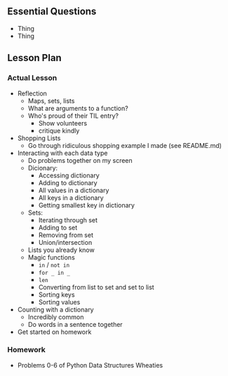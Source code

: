 ## Essential Questions

- Thing
- Thing

## Lesson Plan

### Actual Lesson

- Reflection
    - Maps, sets, lists
    - What are arguments to a function?
    - Who's proud of their TIL entry?
        - Show volunteers
        - critique kindly
- Shopping Lists
    - Go through ridiculous shopping example I made (see README.md)
- Interacting with each data type
    - Do problems together on my screen
    - Dicionary:
        - Accessing dictionary
        - Adding to dictionary
        - All values in a dictionary
        - All keys in a dictionary
        - Getting smallest key in dictionary
    - Sets:
        - Iterating through set
        - Adding to set
        - Removing from set
        - Union/intersection
    - Lists you already know
    - Magic functions
        - `in` / `not in`
        - `for _ in _`
        - `len`
        - Converting from list to set and set to list
        - Sorting keys
        - Sorting values
- Counting with a dictionary
    - Incredibly common
    - Do words in a sentence together
- Get started on homework

### Homework

- Problems 0-6 of Python Data Structures Wheaties
